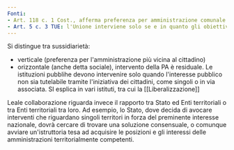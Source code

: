 ```yaml
---
Fonti:
- Art. 118 c. 1 Cost., afferma preferenza per amministrazione comunale
- Art. 5 c. 3 TUE: l'Unione interviene solo se e in quanto gli obiettivi non possano essere conseguiti sufficientemente dagli Stati membri.
---
```


Si distingue tra sussidiarietà:
- verticale (preferenza per l'amministrazione più vicina al cittadino)
- orizzontale (anche detta sociale), intervento della PA è residuale. Le istituzioni pubblihe devono intervenire solo quando l'interesse pubblico non sia tutelabile tramite l'iniziativa dei cittadini, come singoli o in via associata. SI esplica in vari istituti, tra cui la [[Liberalizzazione]] 

Leale collaborazione riguarda invece il rapporto tra Stato ed Enti territoriali o tra Enti territoriali tra loro. Ad esempio, lo Stato, dove decida di avocare interventi che riguardano singoli territori in forza del preminente interesse nazionale, dovrà cercare di trovare una soluzione consensuale, o comunque avviare un'istruttoria tesa ad acquisire le posizioni e gli interessi delle amministrazioni territorialmente competenti.




